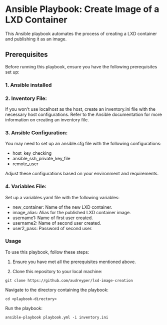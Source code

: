 # Ansible Playbook: Create Image of a LXD Container

This Ansible playbook automates the process of creating a LXD container and publishing it as an image.

## Prerequisites

Before running this playbook, ensure you have the following prerequisites set up:

### 1. Ansible installed 

### 2. Inventory File: 

If you won't use localhost as the host, create an inventory.ini file with the necessary host configurations. Refer to the Ansible documentation for more information on creating an inventory file.

### 3. Ansible Configuration: 

You may need to set up an ansible.cfg file with the following configurations:

- host_key_checking 
- ansible_ssh_private_key_file 
- remote_user 

Adjust these configurations based on your environment and requirements.

### 4. Variables File: 

Set up a variables.yaml file with the following variables:

- new_container: Name of the new LXD container.
- image_alias: Alias for the published LXD container image.
- username1: Name of first user created.
- username2: Name of second user created.
- user2_pass: Password of second user.


### Usage

To use this playbook, follow these steps:

1. Ensure you have met all the prerequisites mentioned above.

2. Clone this repository to your local machine:

`git clone https://github.com/audreyper/lxd-image-creation`

Navigate to the directory containing the playbook:

`cd <playbook-directory>`

Run the playbook:

`ansible-playbook playbook.yml -i inventory.ini`